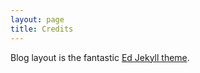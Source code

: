 ```yaml
---
layout: page
title: Credits
---
```


Blog layout is the fantastic [Ed Jekyll theme](https://github.com/minicomp/ed).
